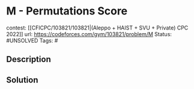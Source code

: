 # M - Permutations Score

contest: [[CFICPC/103821/103821|(Aleppo + HAIST + SVU + Private) CPC 2022]]
url: https://codeforces.com/gym/103821/problem/M
Status: #UNSOLVED
Tags: #

## Description

## Solution

